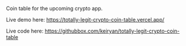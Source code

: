 Coin table for the upcoming crypto app.

Live demo here: https://totally-legit-crypto-coin-table.vercel.app/

Live code here: https://githubbox.com/keiryan/totally-legit-crypto-coin-table
